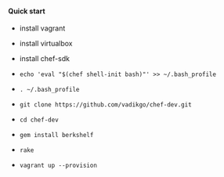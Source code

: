 #### Quick start

* install vagrant

* install virtualbox

* install chef-sdk

* `echo 'eval "$(chef shell-init bash)"' >> ~/.bash_profile`

* `. ~/.bash_profile`

* `git clone https://github.com/vadikgo/chef-dev.git`

* `cd chef-dev`

* `gem install berkshelf`

* `rake`

* `vagrant up --provision`

